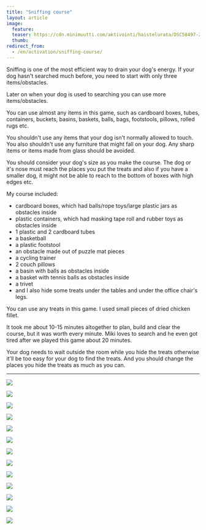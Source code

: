 ```yaml
---
title: "Sniffing course"
layout: article
image:
  feature:
  teaser: https://cdn.minimuutti.com/aktivointi/haistelurata/DSC58497-245px.jpg
  thumb:
redirect_from:
  - /en/activation/sniffing-course/
---
```


Sniffing is one of the most efficient way to drain your dog's energy. If your dog hasn't searched much before, you need to start with only three items/obstacles.

Later on when your dog is used to searching you can use more items/obstacles.

You can use almost any items in this game, such as cardboard boxes, tubes, containers, buckets, basins, baskets, balls, bags, footstools, pillows, rolled rugs etc.

You shouldn't use any items that your dog isn't normally allowed to touch. You also shouldn't use any furniture that might fall on your dog. Any sharp items or items made from glass should be avoided.

You should consider your dog's size as you make the course. The dog or it's nose must reach the places you put the treats and also if you have a smaller dog, it might not be able to reach to the bottom of boxes with high edges etc.

My course included:

- cardboard boxes, which had balls/rope toys/large plastic jars as obstacles inside
- plastic containers, which had masking tape roll and rubber toys as obstacles inside
- 1 plastic and 2 cardboard tubes
- a basketball
- a plastic footstool
- an obstacle made out of puzzle mat pieces
- a cycling trainer
- 2 couch pillows
- a basin with balls as obstacles inside
- a basket with tennis balls as obstacles inside
- a trivet
- and I also hide some treats under the tables and under the office chair's legs.

You can use any treats in this game. I used small pieces of dried chicken fillet.

It took me about 10-15 minutes altogether to plan, build and clear the course, but it was worth every minute. Miki loves to search and he even got tired after we played this game about 20 minutes.

Your dog needs to wait outside the room while you hide the treats otherwise it'll be too easy for your dog to find the treats. And you should change the places you hide the treats as much as you can.

---

![](https://cdn.minimuutti.com/aktivointi/haistelurata/DSC58497-800px.jpg)

![](https://cdn.minimuutti.com/aktivointi/haistelurata/DSC58550-800px.jpg)

![](https://cdn.minimuutti.com/aktivointi/haistelurata/DSC58517-800px.jpg)

![](https://cdn.minimuutti.com/aktivointi/haistelurata/DSC58525-800px.jpg)

![](https://cdn.minimuutti.com/aktivointi/haistelurata/DSC58539-800px.jpg)

![](https://cdn.minimuutti.com/aktivointi/haistelurata/DSC58571-800px.jpg)

![](https://cdn.minimuutti.com/aktivointi/haistelurata/DSC58613-800px.jpg)

![](https://cdn.minimuutti.com/aktivointi/haistelurata/DSC58619-800px.jpg)

![](https://cdn.minimuutti.com/aktivointi/haistelurata/DSC58634-800px.jpg)

![](https://cdn.minimuutti.com/aktivointi/haistelurata/DSC58632-800px.jpg)

![](https://cdn.minimuutti.com/aktivointi/haistelurata/DSC58640-800px.jpg)

![](https://cdn.minimuutti.com/aktivointi/haistelurata/DSC58652-800px.jpg)

![](https://cdn.minimuutti.com/aktivointi/haistelurata/DSC58672-800px.jpg)
